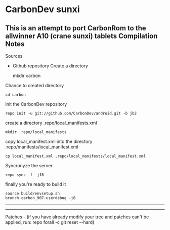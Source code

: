 CarbonDev sunxi
===============
This is an attempt to port CarbonRom to the allwinner A10 (crane sunxi) tablets
Compilation Notes
-----------------
Sources
* Github repository
Create a directory

	mkdir carbon

Chance to created directory

	cd carbon

Init the CarbonDev repository

	repo init -u git://github.com/CarbonDev/android.git -b jb2

create a directory .repo/local_manifests.xml

	mkdir .repo/local_manifests

copy local_manifest.xml into the directory .repo/manifests/local_manifest.xml

	cp local_manifest.xml .repo/local_manifests/local_manifest.xml

Syncronyze the server

	repo sync -f -j16

finally you're ready to build it

	source build/envsetup.sh
	brunch carbon_907-userdebug -j8

--------------

--------------

Patches - (if you have already modify your tree and patches can't be applied, run: repo forall -c git reset --hard)
